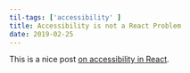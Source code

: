 ```yaml
---
til-tags: ['accessibility' ]
title: Accessibility is not a React Problem
date: 2019-02-25
---
```



This is a nice post [on accessibility in React](https://www.netlify.com/blog/2019/02/25/accessibility-is-not-a-react-problem/).